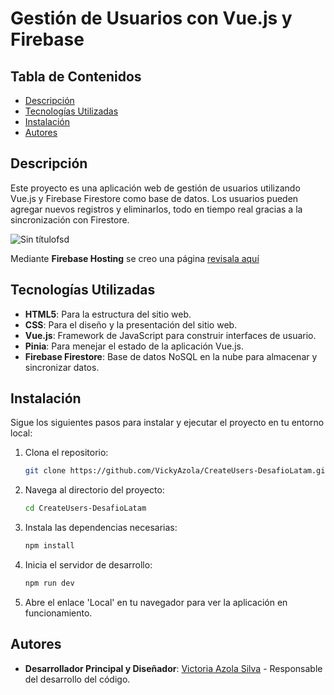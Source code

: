 # Gestión de Usuarios con Vue.js y Firebase

## Tabla de Contenidos

- [Descripción](#descripción)
- [Tecnologías Utilizadas](#tecnologías-utilizadas)
- [Instalación](#instalación)
- [Autores](#autores)

## Descripción

Este proyecto es una aplicación web de gestión de usuarios utilizando Vue.js y Firebase Firestore como base de datos. Los usuarios pueden agregar nuevos registros y eliminarlos, todo en tiempo real gracias a la sincronización con Firestore.

![Sin títulofsd](https://github.com/user-attachments/assets/60017db5-dd6a-4c6a-ae16-37eb711e293e)

Mediante **Firebase Hosting** se creo una página [revisala aquí](https://crear-usuarios-4131d.web.app/)


## Tecnologías Utilizadas

- **HTML5**: Para la estructura del sitio web.
- **CSS**: Para el diseño y la presentación del sitio web.
- **Vue.js**: Framework de JavaScript para construir interfaces de usuario.
- **Pinia**: Para menejar el estado de la aplicación Vue.js.
- **Firebase Firestore**: Base de datos NoSQL en la nube para almacenar y sincronizar datos.

## Instalación

Sigue los siguientes pasos para instalar y ejecutar el proyecto en tu entorno local:

1. Clona el repositorio:

    ```bash
    git clone https://github.com/VickyAzola/CreateUsers-DesafioLatam.git
    ```

2. Navega al directorio del proyecto:

    ```bash
    cd CreateUsers-DesafioLatam
    ```

3. Instala las dependencias necesarias:

    ```bash
    npm install
    ```

4. Inicia el servidor de desarrollo:

    ```bash
    npm run dev
    ```

5. Abre el enlace 'Local' en tu navegador para ver la aplicación en funcionamiento.

## Autores

- **Desarrollador Principal y Diseñador**: [Victoria Azola Silva](https://github.com/VickyAzola) - Responsable del desarrollo del código.
